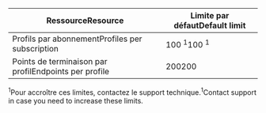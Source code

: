 | <span data-ttu-id="8f912-101">Ressource</span><span class="sxs-lookup"><span data-stu-id="8f912-101">Resource</span></span> | <span data-ttu-id="8f912-102">Limite par défaut</span><span class="sxs-lookup"><span data-stu-id="8f912-102">Default limit</span></span> |
| --- | --- |
| <span data-ttu-id="8f912-103">Profils par abonnement</span><span class="sxs-lookup"><span data-stu-id="8f912-103">Profiles per subscription</span></span> |<span data-ttu-id="8f912-104">100 <sup>1</sup></span><span class="sxs-lookup"><span data-stu-id="8f912-104">100 <sup>1</sup></span></span> |
| <span data-ttu-id="8f912-105">Points de terminaison par profil</span><span class="sxs-lookup"><span data-stu-id="8f912-105">Endpoints per profile</span></span> |<span data-ttu-id="8f912-106">200</span><span class="sxs-lookup"><span data-stu-id="8f912-106">200</span></span> |

<span data-ttu-id="8f912-107"><sup>1</sup>Pour accroître ces limites, contactez le support technique.</span><span class="sxs-lookup"><span data-stu-id="8f912-107"><sup>1</sup>Contact support in case you need to increase these limits.</span></span>

